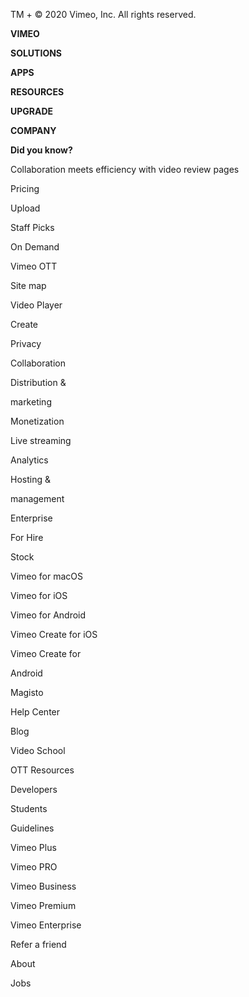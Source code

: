 TM + © 2020 Vimeo, Inc. All rights reserved.

**VIMEO**

**SOLUTIONS**

**APPS**

**RESOURCES**

**UPGRADE**

**COMPANY**

**Did you know?**

Collaboration meets efficiency with video review pages

Pricing

Upload

Staff Picks

On Demand

Vimeo OTT

Site map

Video Player

Create

Privacy

Collaboration

Distribution &

marketing

Monetization

Live streaming

Analytics

Hosting &

management

Enterprise

For Hire

Stock

Vimeo for macOS

Vimeo for iOS

Vimeo for Android

Vimeo Create for iOS

Vimeo Create for

Android

Magisto

Help Center

Blog

Video School

OTT Resources

Developers

Students

Guidelines

Vimeo Plus

Vimeo PRO

Vimeo Business

Vimeo Premium

Vimeo Enterprise

Refer a friend

About

Jobs

